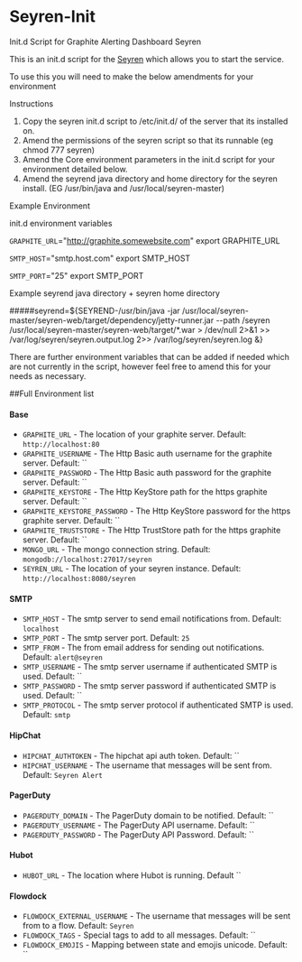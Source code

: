 Seyren-Init
===========

Init.d Script for Graphite Alerting Dashboard Seyren

This is an init.d script for the [Seyren](https://github.com/scobal/seyren#Key) which allows you to start the service.

To use this you will need to make the below amendments for your environment

Instructions

1. Copy the seyren init.d script to /etc/init.d/ of the server that its installed on.
2. Amend the permissions of the seyren script so that its runnable (eg chmod 777 seyren)
3. Amend the Core environment parameters in the init.d script for your environment detailed below.
4. Amend the seyrend java directory and home directory for the seyren install. (EG /usr/bin/java and /usr/local/seyren-master)

Example Environment

init.d environment variables

`GRAPHITE_URL`="http://graphite.somewebsite.com"
export GRAPHITE_URL

`SMTP_HOST`="smtp.host.com"
export SMTP_HOST

`SMTP_PORT`="25"
export SMTP_PORT

Example seyrend java directory + seyren home directory

#####seyrend=${SEYREND-/usr/bin/java -jar /usr/local/seyren-master/seyren-web/target/dependency/jetty-runner.jar --path /seyren /usr/local/seyren-master/seyren-web/target/*.war > /dev/null 2>&1 >> /var/log/seyren/seyren.output.log 2>> /var/log/seyren/seyren.log  &}

There are further environment variables that can be added if needed which are not currently in the script, 
however feel free to amend this for your needs as necessary.

##Full Environment list

#### Base
* `GRAPHITE_URL` - The location of your graphite server. Default: `http://localhost:80`
* `GRAPHITE_USERNAME` - The Http Basic auth username for the graphite server. Default: ``
* `GRAPHITE_PASSWORD` - The Http Basic auth password for the graphite server. Default: ``
* `GRAPHITE_KEYSTORE` - The Http KeyStore path for the https graphite server. Default: ``
* `GRAPHITE_KEYSTORE_PASSWORD` - The Http KeyStore password for the https graphite server. Default: ``
* `GRAPHITE_TRUSTSTORE` - The Http TrustStore path for the https graphite server. Default: ``
* `MONGO_URL` - The mongo connection string. Default: `mongodb://localhost:27017/seyren`
* `SEYREN_URL` - The location of your seyren instance. Default: `http://localhost:8080/seyren`

#### SMTP
* `SMTP_HOST` - The smtp server to send email notifications from. Default: `localhost`
* `SMTP_PORT` - The smtp server port. Default: `25`
* `SMTP_FROM` - The from email address for sending out notifications. Default: `alert@seyren`
* `SMTP_USERNAME` - The smtp server username if authenticated SMTP is used. Default: ``
* `SMTP_PASSWORD` - The smtp server password if authenticated SMTP is used. Default: ``
* `SMTP_PROTOCOL` - The smtp server protocol if authenticated SMTP is used. Default: `smtp`

#### HipChat
* `HIPCHAT_AUTHTOKEN` - The hipchat api auth token. Default: ``
* `HIPCHAT_USERNAME` - The username that messages will be sent from. Default: `Seyren Alert`

#### PagerDuty
* `PAGERDUTY_DOMAIN` - The PagerDuty domain to be notified. Default: ``
* `PAGERDUTY_USERNAME` - The PagerDuty API username. Default: ``
* `PAGERDUTY_PASSWORD` - The PagerDuty API Password. Default: ``

#### Hubot
* `HUBOT_URL` - The location where Hubot is running. Default ``

#### Flowdock
* `FLOWDOCK_EXTERNAL_USERNAME` - The username that messages will be sent from to a flow. Default: `Seyren`
* `FLOWDOCK_TAGS` -  Special tags to add to all messages. Default: ``
* `FLOWDOCK_EMOJIS` - Mapping between state and emojis unicode. Default: ``
